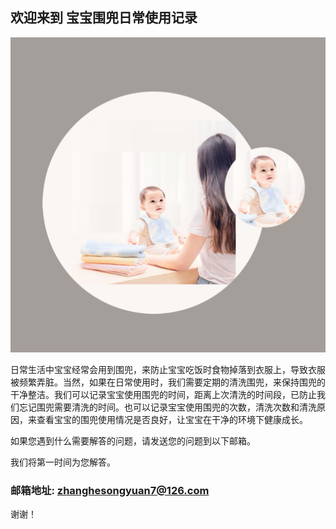 ## 欢迎来到 宝宝围兜日常使用记录

![Image](icon-1024.png)

日常生活中宝宝经常会用到围兜，来防止宝宝吃饭时食物掉落到衣服上，导致衣服被频繁弄脏。当然，如果在日常使用时，我们需要定期的清洗围兜，来保持围兜的干净整洁。我们可以记录宝宝使用围兜的时间，距离上次清洗的时间段，已防止我们忘记围兜需要清洗的时间。也可以记录宝宝使用围兜的次数，清洗次数和清洗原因，来查看宝宝的围兜使用情况是否良好，让宝宝在干净的环境下健康成长。


如果您遇到什么需要解答的问题，请发送您的问题到以下邮箱。

我们将第一时间为您解答。

### 邮箱地址: zhanghesongyuan7@126.com

谢谢！
